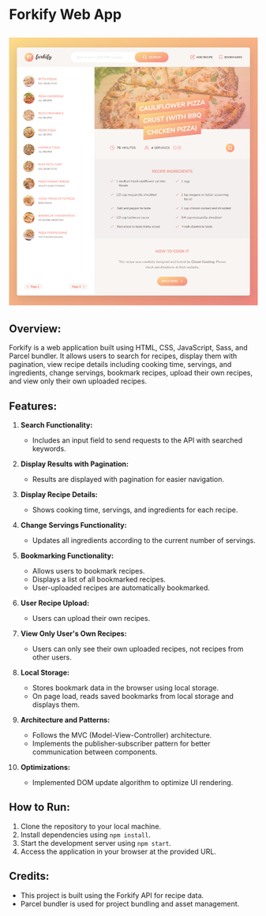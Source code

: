 # Forkify Web App

## ![Search your favorite recipes!](forkify.png 'Forkify')

## Overview:

Forkify is a web application built using HTML, CSS, JavaScript, Sass, and Parcel bundler. It allows users to search for recipes, display them with pagination, view recipe details including cooking time, servings, and ingredients, change servings, bookmark recipes, upload their own recipes, and view only their own uploaded recipes.

## Features:

1. **Search Functionality:**

   - Includes an input field to send requests to the API with searched keywords.

2. **Display Results with Pagination:**

   - Results are displayed with pagination for easier navigation.

3. **Display Recipe Details:**

   - Shows cooking time, servings, and ingredients for each recipe.

4. **Change Servings Functionality:**

   - Updates all ingredients according to the current number of servings.

5. **Bookmarking Functionality:**

   - Allows users to bookmark recipes.
   - Displays a list of all bookmarked recipes.
   - User-uploaded recipes are automatically bookmarked.

6. **User Recipe Upload:**

   - Users can upload their own recipes.

7. **View Only User's Own Recipes:**

   - Users can only see their own uploaded recipes, not recipes from other users.

8. **Local Storage:**

   - Stores bookmark data in the browser using local storage.
   - On page load, reads saved bookmarks from local storage and displays them.

9. **Architecture and Patterns:**

   - Follows the MVC (Model-View-Controller) architecture.
   - Implements the publisher-subscriber pattern for better communication between components.

10. **Optimizations:**
    - Implemented DOM update algorithm to optimize UI rendering.

## How to Run:

1. Clone the repository to your local machine.
2. Install dependencies using `npm install`.
3. Start the development server using `npm start`.
4. Access the application in your browser at the provided URL.

## Credits:

- This project is built using the Forkify API for recipe data.
- Parcel bundler is used for project bundling and asset management.
